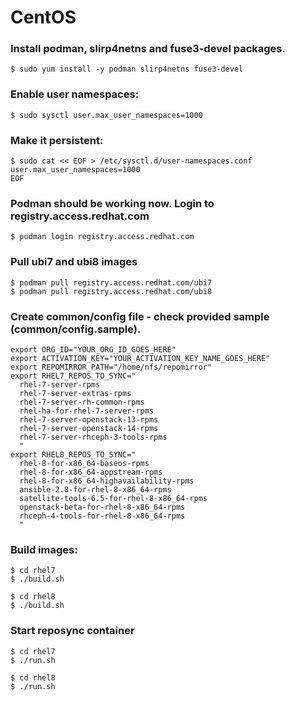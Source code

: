 # CentOS

### Install podman, slirp4netns and fuse3-devel packages.
```
$ sudo yum install -y podman slirp4netns fuse3-devel
```

### Enable user namespaces:

```
$ sudo sysctl user.max_user_namespaces=1000
```

### Make it persistent:
```
$ sudo cat << EOF > /etc/sysctl.d/user-namespaces.conf
user.max_user_namespaces=1000
EOF
```

### Podman should be working now. Login to registry.access.redhat.com
```
$ podman login registry.access.redhat.com
```

### Pull ubi7 and ubi8 images

```
$ podman pull registry.access.redhat.com/ubi7
$ podman pull registry.access.redhat.com/ubi8
```

### Create common/config file - check provided sample (common/config.sample).

```
export ORG_ID="YOUR_ORG_ID_GOES_HERE"
export ACTIVATION_KEY="YOUR_ACTIVATION_KEY_NAME_GOES_HERE"
export REPOMIRROR_PATH="/home/nfs/repomirror"
export RHEL7_REPOS_TO_SYNC="
  rhel-7-server-rpms
  rhel-7-server-extras-rpms
  rhel-7-server-rh-common-rpms
  rhel-ha-for-rhel-7-server-rpms
  rhel-7-server-openstack-13-rpms
  rhel-7-server-openstack-14-rpms
  rhel-7-server-rhceph-3-tools-rpms
  "
export RHEL8_REPOS_TO_SYNC="
  rhel-8-for-x86_64-baseos-rpms
  rhel-8-for-x86_64-appstream-rpms
  rhel-8-for-x86_64-highavailability-rpms
  ansible-2.8-for-rhel-8-x86_64-rpms
  satellite-tools-6.5-for-rhel-8-x86_64-rpms
  openstack-beta-for-rhel-8-x86_64-rpms
  rhceph-4-tools-for-rhel-8-x86_64-rpms
  "
```

### Build images:

```
$ cd rhel7
$ ./build.sh

$ cd rhel8
$ ./build.sh
```



### Start reposync container

```
$ cd rhel7
$ ./run.sh

$ cd rhel8
$ ./run.sh
```

